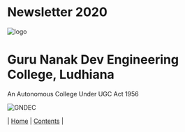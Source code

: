 # Newsletter 2020
![logo](Images/logo.png)
# Guru Nanak Dev Engineering College, Ludhiana
An Autonomous College Under UGC Act 1956

![GNDEC](Images/GNDEC.png)

| [Home](TitlePage.md) | [Contents](CoverPage/Contents.md) |
